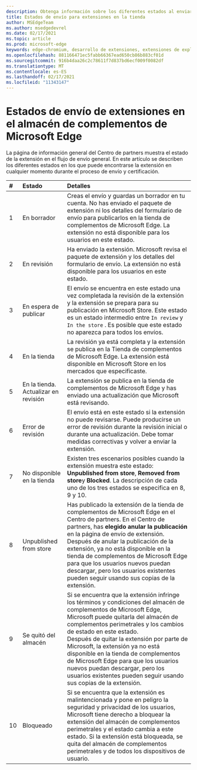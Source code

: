 ```yaml
---
description: Obtenga información sobre los diferentes estados al enviar extensiones a la tienda
title: Estados de envío para extensiones en la tienda
author: MSEdgeTeam
ms.author: msedgedevrel
ms.date: 02/17/2021
ms.topic: article
ms.prod: microsoft-edge
keywords: edge-chromium, desarrollo de extensiones, extensiones de explorador, complementos, centro de partners, desarrollador
ms.openlocfilehash: 881166471ec5fabb66367ead650cb86b883cf01d
ms.sourcegitcommit: 916b4daa26c2c78611f7d837bd6ecf009f0082df
ms.translationtype: MT
ms.contentlocale: es-ES
ms.lasthandoff: 02/17/2021
ms.locfileid: "11343147"
---
```

# Estados de envío de extensiones en el almacén de complementos de Microsoft Edge  

La página de información general del Centro de partners muestra el estado de la extensión en el flujo de envío general.  En este artículo se describen los diferentes estados en los que puede encontrarse la extensión en cualquier momento durante el proceso de envío y certificación.  

| # |  Estado |  Detalles |  
|:--- |:--- |:--- |  
| 1 |  En borrador |  Creas el envío y guardas un borrador en tu cuenta.  No has enviado el paquete de extensión ni los detalles del formulario de envío para publicarlos en la tienda de complementos de Microsoft Edge.  La extensión no está disponible para los usuarios en este estado.  |  
| 2|  En revisión |  Ha enviado la extensión.  Microsoft revisa el paquete de extensión y los detalles del formulario de envío.  La extensión no está disponible para los usuarios en este estado.  |  
| 3|  En espera de publicar |  El envío se encuentra en este estado una vez completada la revisión de la extensión y la extensión se prepara para su publicación en Microsoft Store.  Este estado es un estado intermedio entre `In review` y `In the store` .  Es posible que este estado no aparezca para todos los envíos.  |  
| 4|  En la tienda |  La revisión ya está completa y la extensión se publica en la Tienda de complementos de Microsoft Edge.  La extensión está disponible en Microsoft Store en los mercados que especificaste.  |  
| 5 |  En la tienda.  Actualizar en revisión |  La extensión se publica en la tienda de complementos de Microsoft Edge y has enviado una actualización que Microsoft está revisando.  |  
| 6 |  Error de revisión |  El envío está en este estado si la extensión no puede revisarse.  Puede producirse un error de revisión durante la revisión inicial o durante una actualización.  Debe tomar medidas correctivas y volver a enviar la extensión.  |  
| 7 |  No disponible en la tienda |  Existen tres escenarios posibles cuando la extensión muestra este estado:  **Unpublished from store**, **Removed from store**y **Blocked**.  La descripción de cada uno de los tres estados se especifica en 8, 9 y 10.  |  
| 8 |  Unpublished from store |  Has publicado la extensión de la tienda de complementos de Microsoft Edge en el Centro de partners.  En el Centro de partners, has **elegido anular la publicación** en la página de envío de extensión.  Después de anular la publicación de la extensión, ya no está disponible en la tienda de complementos de Microsoft Edge para que los usuarios nuevos puedan descargar, pero los usuarios existentes pueden seguir usando sus copias de la extensión.  |  
| 9 |  Se quitó del almacén |  Si se encuentra que la extensión infringe los términos y condiciones del almacén de complementos de Microsoft Edge, Microsoft puede quitarla del almacén de complementos perimetrales y los cambios de estado en este estado.  <br />  Después de quitar la extensión por parte de Microsoft, la extensión ya no está disponible en la tienda de complementos de Microsoft Edge para que los usuarios nuevos puedan descargar, pero los usuarios existentes pueden seguir usando sus copias de la extensión.  |  
| 10 |  Bloqueado |  Si se encuentra que la extensión es malintencionada y pone en peligro la seguridad y privacidad de los usuarios, Microsoft tiene derecho a bloquear la extensión del almacén de complementos perimetrales y el estado cambia a este estado.  Si la extensión está bloqueada, se quita del almacén de complementos perimetrales y de todos los dispositivos de usuario.  |  
